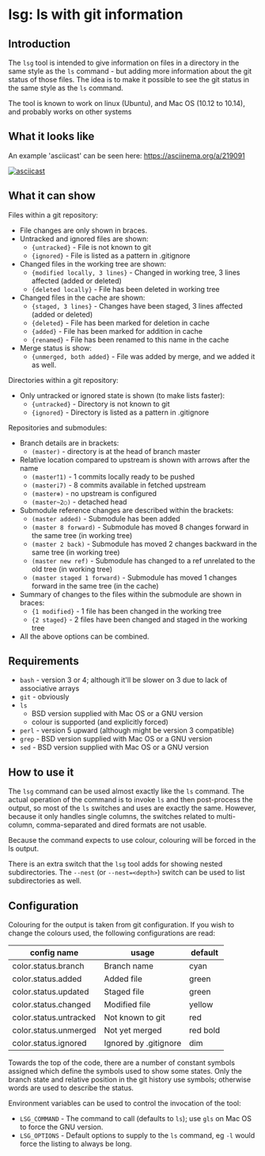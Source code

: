 # lsg: ls with git information

## Introduction

The `lsg` tool is intended to give information on files in a directory
in the same style as the `ls` command - but adding more information about
the git status of those files. The idea is to make it possible to see the
git status in the same style as the `ls` command.

The tool is known to work on linux (Ubuntu), and Mac OS (10.12 to 10.14),
and probably works on other systems

## What it looks like

An example 'asciicast' can be seen here: https://asciinema.org/a/219091

[![asciicast](https://asciinema.org/a/219091.svg)](https://asciinema.org/a/219091)

## What it can show

Files within a git repository:

  * File changes are only shown in braces.
  * Untracked and ignored files are shown:
      - `{untracked}`                 - File is not known to git
      - `{ignored}`                   - File is listed as a pattern in .gitignore
  * Changed files in the working tree are shown:
      - `{modified locally, 3 lines}` - Changed in working tree, 3 lines affected (added or deleted)
      - `{deleted locally}`           - File has been deleted in working tree
  * Changed files in the cache are shown:
      - `{staged, 3 lines}`           - Changes have been staged, 3 lines affected (added or deleted)
      - `{deleted}`                   - File has been marked for deletion in cache
      - `{added}`                     - File has been marked for addition in cache
      - `{renamed}`                   - File has been renamed to this name in the cache
  * Merge status is show:
      - `{unmerged, both added}`      - File was added by merge, and we added it as well.

Directories within a git repository:

  * Only untracked or ignored state is shown (to make lists faster):
      - `{untracked}`                 - Directory is not known to git
      - `{ignored}`                   - Directory is listed as a pattern in .gitignore

Repositories and submodules:

  * Branch details are in brackets:
      - `(master)`            - directory is at the head of branch master
  * Relative location compared to upstream is shown with arrows after the name
      - `(master￪1)`          - 1 commits locally ready to be pushed
      - `(master￬7)`          - 8 commits available in fetched upstream
      - `(master⊗)`           - no upstream is configured
      - `(master~2○)`         - detached head
  * Submodule reference changes are described within the brackets:
      - `(master added)`      - Submodule has been added
      - `(master 8 forward)`  - Submodule has moved 8 changes forward in the same tree (in working tree)
      - `(master 2 back)`     - Submodule has moved 2 changes backward in the same tree (in working tree)
      - `(master new ref)`    - Submodule has changed to a ref unrelated to the old tree (in working tree)
      - `(master staged 1 forward)`   - Submodule has moved 1 changes forward in the same tree (in the cache)
  * Summary of changes to the files within the submodule are shown in braces:
      - `{1 modified}`        - 1 file has been changed in the working tree
      - `{2 staged}`          - 2 files have been changed and staged in the working tree
  * All the above options can be combined.


## Requirements
  * `bash` - version 3 or 4; although it'll be slower on 3 due to lack of associative arrays
  * `git` - obviously
  * `ls`
      - BSD version supplied with Mac OS or a GNU version
      - colour is supported (and explicitly forced)
  * `perl` - version 5 upward (although might be version 3 compatible)
  * `grep` - BSD version supplied with Mac OS or a GNU version
  * `sed` - BSD version supplied with Mac OS or a GNU version


## How to use it

The `lsg` command can be used almost exactly like the `ls` command.
The actual operation of the command is to invoke `ls` and then post-process
the output, so most of the `ls` switches and uses are exactly the same.
However, because it only handles single columns, the switches related to
multi-column, comma-separated and dired formats are not usable.

Because the command expects to use colour, colouring will be forced in the
ls output.

There is an extra switch that the `lsg` tool adds for showing nested
subdirectories. The `--nest` (or `--nest=<depth>`) switch can be used to
list subdirectories as well.


## Configuration

Colouring for the output is taken from git configuration.
If you wish to change the colours used, the following configurations are
read:

| config name            | usage    | default |
| ---------------------- | -------- | ------- |
| color.status.branch    | Branch name | cyan |
| color.status.added     | Added file | green |
| color.status.updated   | Staged file | green |
| color.status.changed   | Modified file | yellow |
| color.status.untracked | Not known to git | red |
| color.status.unmerged  | Not yet merged | red bold |
| color.status.ignored   | Ignored by .gitignore | dim |

Towards the top of the code, there are a number of constant symbols
assigned which define the symbols used to show some states. Only the
branch state and relative position in the git history use symbols;
otherwise words are used to describe the status.

Environment variables can be used to control the invocation of the
tool:

* `LSG_COMMAND`       - The command to call (defaults to `ls`); use `gls` on Mac OS to force the GNU version.
* `LSG_OPTIONS`       - Default options to supply to the `ls` command, eg `-l` would force the listing to always be long.
